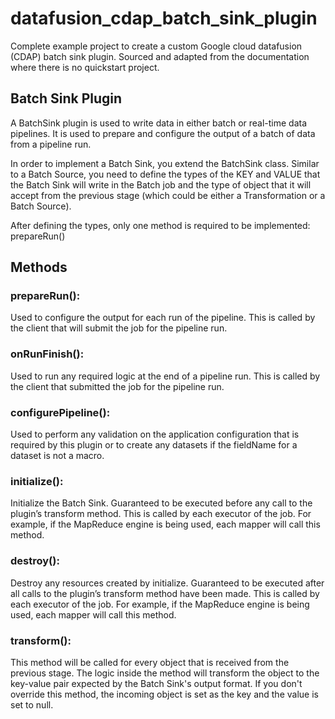 # datafusion_cdap_batch_sink_plugin
Complete example project to create a custom Google cloud datafusion (CDAP) batch sink plugin. Sourced and adapted from the documentation where there is no quickstart project.

## Batch Sink Plugin
A BatchSink plugin is used to write data in either batch or real-time data pipelines. It is used to prepare and configure the output of a batch of data from a pipeline run.

In order to implement a Batch Sink, you extend the BatchSink class. Similar to a Batch Source, you need to define the types of the KEY and VALUE that the Batch Sink will write in the Batch job and the type of object that it will accept from the previous stage (which could be either a Transformation or a Batch Source).

After defining the types, only one method is required to be implemented: prepareRun()

## Methods
### prepareRun():
Used to configure the output for each run of the pipeline. This is called by the client that will submit the job for the pipeline run.
### onRunFinish():
Used to run any required logic at the end of a pipeline run. This is called by the client that submitted the job for the pipeline run.
### configurePipeline():
Used to perform any validation on the application configuration that is required by this plugin or to create any datasets if the fieldName for a dataset is not a macro.
### initialize():
Initialize the Batch Sink. Guaranteed to be executed before any call to the plugin’s transform method. This is called by each executor of the job. For example, if the MapReduce engine is being used, each mapper will call this method.
### destroy():
Destroy any resources created by initialize. Guaranteed to be executed after all calls to the plugin’s transform method have been made. This is called by each executor of the job. For example, if the MapReduce engine is being used, each mapper will call this method.
### transform():
This method will be called for every object that is received from the previous stage. The logic inside the method will transform the object to the key-value pair expected by the Batch Sink's output format. If you don't override this method, the incoming object is set as the key and the value is set to null.